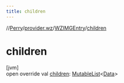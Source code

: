 ```yaml
---
title: children
---
```

//[Perry](../../../index.html)/[provider.wz](../index.html)/[WZIMGEntry](index.html)/[children](children.html)



# children



[jvm]\
open override val [children](children.html): [MutableList](https://kotlinlang.org/api/latest/jvm/stdlib/kotlin.collections/-mutable-list/index.html)<[Data](../../provider/-data/index.html)>




